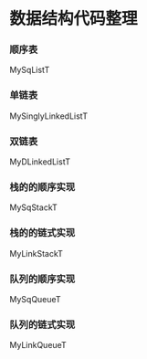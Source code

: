 # 数据结构代码整理
### 顺序表
MySqListT
### 单链表
MySinglyLinkedListT
### 双链表
MyDLinkedListT
### 栈的的顺序实现
MySqStackT
### 栈的的链式实现
MyLinkStackT
### 队列的顺序实现
MySqQueueT
### 队列的链式实现
MyLinkQueueT
